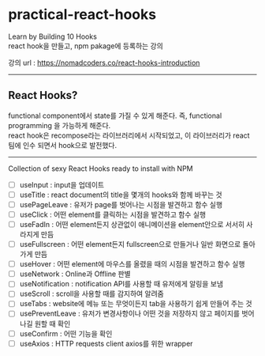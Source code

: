 # practical-react-hooks

Learn by Building 10 Hooks  
react hook을 만들고, npm pakage에 등록하는 강의  
  
강의 url : https://nomadcoders.co/react-hooks-introduction  

---  
## React Hooks?
  
functional component에서 state를 가질 수 있게 해준다. 즉, functional programming 을 가능하게 해준다.  
react hook은 recompose라는 라이브러리에서 시작되었고, 이 라이브러리가 react 팀에 인수 되면서 hook으로 발전했다.  
  
---
Collection of sexy React Hooks ready to install with NPM
  
  
  - [ ] useInput : input을 업데이트
  - [ ] useTitle : react document의 title을 몇개의 hooks와 함께 바꾸는 것
  - [ ] usePageLeave : 유저가 page를 벗어나는 시점을 발견하고 함수 실행
  - [ ] useClick : 어떤 element를 클릭하는 시점을 발견하고 함수 실행
  - [ ] useFadIn : 어떤 element든지 상관없이 애니메이션을 element안으로 서서히 사라지게 만듬
  - [ ] useFullscreen : 어떤 element든지 fullscreen으로 만들거나 일반 화면으로 돌아가게 만듬
  - [ ] useHover : 어떤 element에 마우스를 올렸을 때의 시점을 발견하고 함수 실행
  - [ ] useNetwork : Online과 Offline 판별
  - [ ] useNotification : notification API를 사용할 때 유저에게 알링을 보냄
  - [ ] useScroll : scroll을 사용할 때를 감지하여 알려줌
  - [ ] useTabs : website에 메뉴 또는 무엇이든지 tab을 사용하기 쉽게 만들어 주는 것
  - [ ] usePreventLeave : 유저가 변경사항이나 어떤 것을 저장하지 않고 페이지를 벗어나길 원할 때 확인
  - [ ] useConfirm : 어떤 기능을 확인
  - [ ] useAxios : HTTP requests client axios를 위한 wrapper